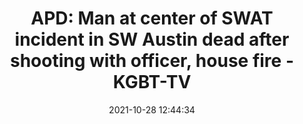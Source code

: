 ---
"title": "APD: Man at center of SWAT incident in SW Austin dead after shooting with officer, house fire - KGBT-TV"
"date": "2021-10-28 12:44:34"
"feed_name": "GOOGLENEWSCONSTRUCTION"
"feed_website": "https://news.google.com/search?q=construction%2Bincident&hl=en-US&gl=US&ceid=US:en"
"feed_rss": "https://news.google.com/rss/search?q=construction%2Bincident&hl=en-US&gl=US&ceid=US:en"
"link": "https://www.valleycentral.com/news/apd-man-at-center-of-swat-incident-in-sw-austin-dead-after-shooting-with-officer-house-fire/"
"source": "{'href': 'https://www.valleycentral.com', 'title': 'KGBT-TV'}"
"file": "_posts/2021-1-1-d57b835fc23a0f905937f7285c4ef338d1f34b55.md"
"accident": "1"
"drilling": "1"
"dead": "1"
"injured": "0"
"arrested": "0"
"place": "sw austin"
"where": "road site"
"causes": "fire"
"place_uri": "unknown place"
---